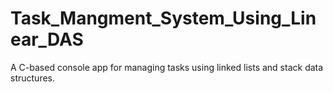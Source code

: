# Task_Mangment_System_Using_Linear_DAS
A C-based console app for managing tasks using linked lists and stack data structures.
